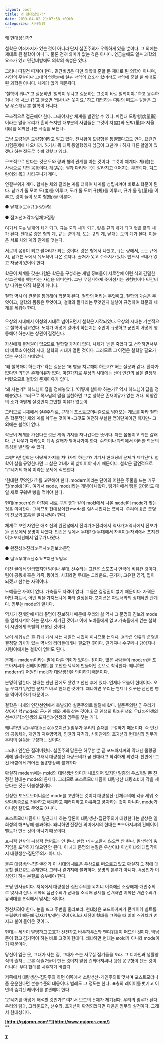 ```yaml
---
layout: post
title: 왜 현대성인가?
date: 2009-04-02 21:07:58 +0900
categories: 시사칼럼
---
```

왜 현대성인가?

철학은 여러가지가 있는 것이 아니라 단지 실존주의가 우뚝하게 있을 뿐이다. 그 외에는 제대로 된 철학이 아니다. 물론 전혀 의미가 없는 것은 아니다. 연금술에도 일부 과학의 요소가 있고 민간비방에도 의학의 속성은 있다.

그러나 따질건 따져야 한다. 민간비방은 다만 의학에 준할 뿐 제대로 된 의학이 아니며, 샤먼의 주술이나 고대의 연금술에 일부 과학의 요소가 있더라도 과학에 준할 뿐 제대로 된 과학은 아니다. 체계가 없기 때문이다. 

‘철학이 뭐냐?’고 질문하면 ‘철학이 뭐냐고 질문하는 그것이 바로 철학이야.’ 하고 응수하거나 ‘왜 사느냐?’고 물으면 ‘왜사냐건 웃지요.’ 하고 대답하는 따위의 떠도는 말들은 그냥 우스개일 뿐 철학이 아니다.

구조적으로 접근해야 한다. 그래야지만 체계를 발견할 수 있다. 예컨대 도량형(度量衡)이라는 말을 우리가 흔히 쓰지만 대부분의 사람들은 그것이 자(度)와 됫박(量)과 저울(衡)을 의미한다는 사실을 모른다.

그냥 도량형은 도량형이라고 알고 있다. 진시황이 도량형을 통일했다고도 안다. 요런건 시험문제에 나오니까. 하기사 뭐 대략 통일했겠지 임금이 그딴거나 하지 다른 할일이 있겠나 하는 정도로 수박 겉핥고 있다.

구조적으로 안다는 것은 도와 량과 형의 관계를 아는 것이다. 그것이 체계다. 체(體)는 사람으로 치면 몸통이다. 계(系)는 팔과 다리와 목이 갈라지고 이어지는 부분이다. 겨드랑이와 목과 사타구니가 계다. 

연결부위가 계다. 합치는 체와 갈리는 계를 더하여 체계를 성립시켜야 비로소 학문이 된다. 낱개가 둘 모여 도(度)를 이루고, 도가 둘 모여 규(規)를 이루고, 규가 둘 량(量)을 이루고, 량이 둘이 모여 형(衡)을 이룬다. 

● 낱개≫도≫규≫량≫형

● 점≫선≫각≫입체≫질량

여기서 도는 낱개의 체가 되고, 규는 도의 체가 되고, 량은 규의 체가 되고 형은 량의 체가 된다. 반대로 량은 형의 계, 규는 량의 계, 도는 규의 계, 낱개는 도의 계가 된다. 이들은 서로 체와 계의 관계를 맺는다. 

서로의 몸통이 되고 팔다리가 되는 것이다. 량은 형에서 나왔고, 규는 량에서, 도는 규에서, 낱개는 도에서 유도되어 나온 것이다. 출처가 있고 주소지가 있다. 반드시 모태가 있고 자궁이 있어야 한다.

학문이 체계를 갖춘다함은 학문을 구성하는 개별 정보들이 서로간에 이런 식의 긴밀한 상호관계를 맺는다는 사실을 의미한다. 그냥 무질서하게 줏어섬기는 경험방이나 민간비방 따위는 아직 학문이 아니다. 

철학 역시 이 관문을 통과해야 학문이 된다. 철학의 머리는 무엇이고, 철학의 가슴은 무엇이고, 철학의 몸통은 무엇이고, 철학의 팔다리는 무엇인지 낱낱이 규명하여 학문의 체계를 세워야 한다. 

###

우상의 시대에서 이성의 시대로 넘어오면서 철학은 시작되었다. 우상의 시대는 기본적으로 철학이 필요없다. 노예가 어떻게 살아야 하는지는 주인이 규정하고 군인이 어떻게 행동해야 하는지는 상관이 결정한다.

자신에게 결정권이 없으므로 철학할 자격이 없다. 니체가 ‘신은 죽었다’고 선언하면서부터 비로소 이성의 시대, 철학의 시대가 열린 것이다. 그러므로 그 이전은 철학할 필요가 없는 우상의 시대였다. 

‘왜 철학해야 하는가?’ 하는 질문은 ‘왜 병을 치료해야 하는가?’하는 질문과 같다. 환자가 없다면 의학은 존재이유가 없다. 마찬가지로 우상의 시대에는 신이 인간의 삶을 결정해 버렸으므로 철학의 존재이유가 없다.

‘왜 사는가?’ 하느님이 답을 정해놓았다. ‘어떻게 살아야 하는가?’ 역시 하느님이 답을 정해놓았다. 그러므로 목사님의 말을 실천하면 그뿐 철학은 존재이유가 없는 거다. 외양간의 소가 어떻게 살것인지 고민할 이유가 없듯이.

그러므로 니체에서 실존주의로, 근래의 포스트모더니즘으로 넘어오는 계보를 따라 철학은 학문적인 체와 계를 이루는 것이며 -그것도 여전히 부실한 맹아단계이긴 하지만- 그 외에는 볼것이 없다. 

학문이 체계를 가진다는 것은 계속 가지를 쳐나간다는 뜻이다. 체는 몸통이고 계는 갈래다. 큰 나무가 자라듯이 계속 갈래가 뻗어나가야 한다. 수학이나 과학에서 이러한 학문의 특성을 발견할 수 있다.

그렇다면 철학은 어떻게 가지를 쳐나가야 하는가? 여기서 현대성의 문제가 제기된다. 철학이 삶을 규명한다면 그 삶은 21세기의 삶이어야 하기 때문이다. 철학은 필연적으로 ‘21세기의 해석’이라는 문제에 직면한다.

‘현대란 무엇인가?’를 고민해야 한다. modern이라는 단어의 어원은 주물을 뜨는 거푸집(mold)이다. 여기서 mode, model라는 개념이 나왔다. 빵가마에서 빵을 굽더라도 매일 새로 구워낸 빵을 먹어야 한다.

현대(modern)란 아침에 새로 구운 빵과 같이 mold에서 나온 model이 mode가 맞는 것을 의미한다. 그러므로 현대성이란 mode를 일치시킨다는 뜻이다. 우리의 삶은 문명의 진보와 호흡을 일치시켜야 한다.

체계로 보면 자연은 애초 신의 완전성에서 진리가≫진리에서 역사가≫역사에서 진보가≫ 진보에서 문명이 나왔다. 인간은 팀에서 무대가≫무대에서 자격이≫자격에서 포지션이≫포지션에서 임무가 나왔다. 

● 완전성≫진리≫역사≫진보≫문명

● 팀≫무대≫선수≫포지션≫임무

이전 글에서 언급했지만 팀이나 무대, 선수라는 표현은 스포츠나 연극에 비유한 것이다. 팀이 공동체 혹은 가족, 동아리, 사회라면 무대는 그라운드, 근거지, 고유한 영역, 집이 되겠고 선수는 자격이다.

노예들은 자격이 없다. 가축들도 자격이 없다. 그들은 결정권이 없기 때문이다. 자격은 어떤 파트너, 어떤 짝을 가지느냐에 따라 결정된다. 포지션은 파트너와의 상대적인 관계다. 임무는 mode의 일치다.

역사가 전개함에 따라 문명이 진보하기 때문에 우리의 삶 역시 그 문명의 진보와 mode를 일치시켜야 하는 문제가 제기된 것이고 이에 노예들에게 없고 가축들에게 없는 철학이 시민에게 특별히 요청된 것이다. 

남이 세워놓은 줄 뒤에 가서 서는 자들은 시민이 아니므로 논외다. 철학은 인류의 운명을 결정할 의사가 있는 역사의 리더들에게나 필요한 것이다. 딴거지나 수구떼나 강아지나 지렁이에게는 철학이 없어도 된다.

문제는 modern이라는 말에 다른 의미가 있다는 점이다. 많은 사람들이 modern을 포드아저씨가 컨베이어벨트를 고안한 덕택에 만들어낸 것으로 착각한다. 왜냐하면 modern의 어원인 mold가 대량생산을 의미하기 때문이다.

분명히 말한다. 현대는 천년 전에도 있었고 천년 후에 있다. 언제나 오늘이 현대이다. 오늘 우리가 당면한 문제가 바로 현대인 것이다. 왜냐하면 우리는 언제나 갓구운 신선한 빵을 먹어야 하기 때문이다.

철학은 니체의 인간선언에서 촉발되어 실존주의로 발달해 왔다. 실존주의란 곧 우리가 찾아야 할 mode의 근거인 체와 계를 찾는 것이다. 곧 인생의 팀≫인생의 무대≫인생의 선수자격≫인생의 포지션≫인생의 임무를 찾는 거다.

왜냐하면 팀≫무대≫선수≫포지션≫임무가 우리의 존재를 구성하기 때문이다. 즉 인간의 공동체와, 개인의 자유영역과, 인권의 자격과, 사회관계의 포지션과 현대성의 임무가 우리의 실존을 구성하는 것이다.

그러나 인간은 질려버렸다. 실존주의 담론은 허무할 뿐 곧 포드아저씨의 막대한 물량공세에 밀려버렸다. 그래서 대량생산 대량소비가 곧 현대라고 착각하게 되었다. 천만에! 그건 바깥에서 끼어든 돌발영상에 불과하다.

확실히 modern에는 mold의 대량생산 의미가 내포되어 있지만 일종의 우스개일 뿐 진정한 현대는 mode의 문제다. 그러므로 포스트모더니즘이 대량생산 대량소비에 각을 세운다는 것은 어불성설이다.

진정한 포스트모더니즘은 mode를 고민하는 것이지 대량생산-전체주의에 각을 세워 소량다품종으로 전환하고 해체하고 패러디하고 야유하고 풍자하는 것이 아니다. mode가 아니면 철학도 무엇도 아니다. 

포스트모더니즘이니 탈근대니 하는 담론이 대량생산-집단주의에 대항한다는 발상은 일회성의 해프닝에 불과하다. 왜냐하면 진정한 의미에서의 현대는 포드아저씨의 컨베이어벨트가 만든 것이 아니기 때문이다. 

표피적 현상의 피상적 관찰로는 안 된다. 한겹 더 파고들지 않으면 안 된다. 밑바닥의 움직임을 포착하지 않으면 안 된다. 이 시대 문명의 본질은 우상이냐 이성이냐의 대립각이지 대량생산-집단주의가 아니다.

물론 대량생산-집단주의가 이 시대의 새로운 우상으로 떠오르고 있고 확실히 그 점에 대응할 필요성도 존재한다. 그러나 곁가지에 불과하다. 문명의 본류가 아니다. 우상인가 이성인가 하는 본질로 승부해야 한다.

초딩 반사놀이다. 저쪽에서 대량생산-집단주의를 외치니 이쪽에선 소량해체-개인주의로 맞서려 한다. 저쪽의 집단주의가 군대를 조직해 공세를 전개하면 이쪽은 개인주의가 유격대를 조직해서 맞서는 식이다.

정신차려야 한다. 눈을 뜨고 주변을 둘러보라. 현대성은 포드아저씨가 콘베이어 벨트를 조립했기 때문에 갑자기 발생한 것이 아니라 세잔이 형태를 그렸을 때 이미 스위치가 켜지고 불이 들어온 것이다.

현대는 세잔이 발명하고 고흐가 선전하고 바우하우스와 앤디워홀이 퍼뜨린 것이다. 백남준이 했고 김기덕이 하는 바로 그것이 현대다. 왜냐하면 현대는 mold가 아니라 mode이기 때문이다. 

당신이 입은 옷, 그대가 사는 집, 그대가 쓰는 사무실 집기들을 보라. 그 디자인과 생활양식의 출처는 근본 예술가들이 만든 것이지 앞집 건희아저씨나 뒷집 몽구형이 만든 것이 아니다. 부디 현대를 사유하기 바란다.

저쪽에서 대량생산-집단주의 하면 이쪽에서 소량생산-개인주의로 맞서며 포스트모더니즘 운운한다면 본능수준의 대응이다. 벌레도 그 정도는 한다. 표층의 레이어를 벗기고 이면의 숨겨진 레이어를 발견해야 한다.

‘21세기를 어떻게 해석할 것인가?’ 여기서 모드의 문제가 제기된다. 우리의 임무가 된다. 우리의 팀과, 그라운드와, 선수와, 포지션이 확정되었다면 다음은 임무의 실천이다. 그래서 현대성이다. 

[**http://gujoron.com**](http://www.gujoron.com/)**  
** 

**∑**